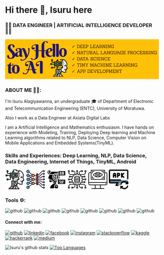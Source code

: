 # Hi there 👋, Isuru here
### 🧑‍💻  DATA ENGINEER  |  ARTIFICIAL INTELLIGENCE DEVELOPER 🧑‍💻
![Artificial Intelligence Developer](https://github.com/1zuu/1zuu/blob/main/banner.png)

### ABOUT ME 👨‍🎓:
I'm Isuru Alagiyawanna, an undergraduate 🎓 of Department of Electronic and Telecommunication Engineering (ENTC), University of Moratuwa. 

Also I work as a Data Engineer at Axiata Digital Labs

I am a Artificial Intelligence and Mathematics enthusiasm. I have hands on experience with Modeling, Training, Deploying Deep learning and Machine Learning algorithms related to NLP, Data Science, Computer Vision on Mobile Applications and Embedded Systems(TinyML).

### Skills and Experiences: Deep Learning, NLP, Data Science, Data Engineering, Internet of Things, TinyML, Android
![github](https://github.com/1zuu/1zuu/blob/main/ai.png)
![github](https://github.com/1zuu/1zuu/blob/main/deep-learning.png)
![github](https://github.com/1zuu/1zuu/blob/main/natural-language-processing.png)
![github](https://github.com/1zuu/1zuu/blob/main/data-science.png)
![github](https://github.com/1zuu/1zuu/blob/main/visual.png)
![github](https://github.com/1zuu/1zuu/blob/main/desktop.png)

### Tools ⚙️:
![github](https://www.vectorlogo.zone/logos/python/python-icon.svg)
![github](https://www.vectorlogo.zone/logos/tensorflow/tensorflow-icon.svg)
![github](https://www.vectorlogo.zone/logos/pytorch/pytorch-icon.svg)
![github](https://www.vectorlogo.zone/logos/apache_spark/apache_spark-ar21.svg)
![github](https://www.vectorlogo.zone/logos/opencv/opencv-icon.svg)
![github](https://www.vectorlogo.zone/logos/r-project/r-project-icon.svg)
![github](https://www.vectorlogo.zone/logos/kotlinlang/kotlinlang-icon.svg)
![github](https://www.vectorlogo.zone/logos/android/android-icon.svg)

#### Connect with me:
[<img src='https://cdn.jsdelivr.net/npm/simple-icons@3.0.1/icons/github.svg' alt='github' height='40'>](https://github.com/Zuu97)  [<img src='https://cdn.jsdelivr.net/npm/simple-icons@3.0.1/icons/linkedin.svg' alt='linkedin' height='40'>](https://www.linkedin.com/in/isuru-alagiyawanna-536881121/)  [<img src='https://cdn.jsdelivr.net/npm/simple-icons@3.0.1/icons/facebook.svg' alt='facebook' height='40'>](https://www.facebook.com/100011256307924)  [<img src='https://cdn.jsdelivr.net/npm/simple-icons@3.0.1/icons/instagram.svg' alt='instagram' height='40'>](https://www.instagram.com/_1zuu_/)  [<img src='https://cdn.jsdelivr.net/npm/simple-icons@3.0.1/icons/stackoverflow.svg' alt='stackoverflow' height='40'>](https://stackoverflow.com/users/11867096/isuru-alagiyawanna)  [<img src='https://cdn.jsdelivr.net/npm/simple-icons@3.0.1/icons/kaggle.svg' alt='kaggle' height='40'>](https://www.kaggle.com/isurualagiyawanna)  [<img src='https://cdn.jsdelivr.net/npm/simple-icons@3.0.1/icons/hackerrank.svg' alt='hackerrank' height='40'>](https://www.hackerrank.com/isurualagiyawan2)  [<img src='https://cdn.jsdelivr.net/npm/simple-icons@3.0.1/icons/medium.svg' alt='medium' height='40'>](https://medium.com/@isurualagiyawanna)  

![Isuru's github stats](https://github-readme-stats.vercel.app/api?username=Zuu97&count_private=true&show_icons=true&theme=radical)
[![Top Languages](https://github-readme-stats.vercel.app/api/top-langs/?username=Zuu97&layout=compact)](https://github.com/Zuu97/github-readme-stats)
